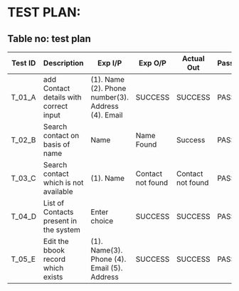 # TEST PLAN:

## Table no: test plan
| **Test ID** | **Description**                                              | **Exp I/P** | **Exp O/P** | **Actual Out** | **Pass/Fail** |
|-------------|--------------------------------------------------------------|------------|-------------|----------------|------------------|
|  T_01_A     | add Contact details with correct input| (1). Name (2). Phone number(3). Address (4). Email | SUCCESS | SUCCESS | PASS |
|  T_02_B     | Search contact on basis of name| Name | Name Found | Success | PASS |
|  T_03_C     | Search contact which is not available | (1). Name | Contact not found | Contact not found | PASS |
|  T_04_D     | List of Contacts present in the system | Enter choice | SUCCESS | SUCCESS | PASS |
|  T_05_E     | Edit the bbook record which exists | (1). Name(3). Phone (4). Email (5). Address  | SUCCESS | SUCCESS | PASS |
